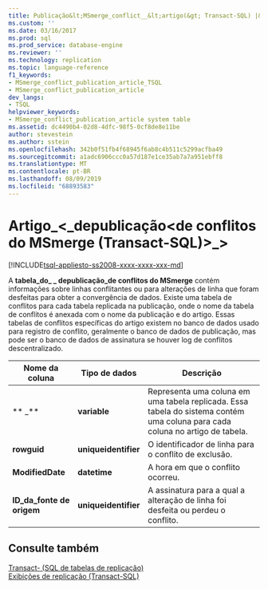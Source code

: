 ```yaml
---
title: Publicação&lt;MSmerge_conflict__&lt;artigo(&gt; Transact-SQL) |&gt; Microsoft Docs
ms.custom: ''
ms.date: 03/16/2017
ms.prod: sql
ms.prod_service: database-engine
ms.reviewer: ''
ms.technology: replication
ms.topic: language-reference
f1_keywords:
- MSmerge_conflict_publication_article_TSQL
- MSmerge_conflict_publication_article
dev_langs:
- TSQL
helpviewer_keywords:
- MSmerge_conflict_publication_article system table
ms.assetid: dc4490b4-02d8-4dfc-98f5-0cf8de8e11be
author: stevestein
ms.author: sstein
ms.openlocfilehash: 342b0f51fb4f68945f6ab8c4b511c5299acfba49
ms.sourcegitcommit: a1adc6906ccc0a57d187e1ce35ab7a7a951ebff8
ms.translationtype: MT
ms.contentlocale: pt-BR
ms.lasthandoff: 08/09/2019
ms.locfileid: "68893583"
---
```

# <a name="msmerge_conflict_ltpublicationgt_ltarticlegt-transact-sql"></a>Artigo\_&lt;\_depublicação&lt;de conflitos do MSmerge (Transact-SQL)&gt;\_&gt;
[!INCLUDE[tsql-appliesto-ss2008-xxxx-xxxx-xxx-md](../../includes/tsql-appliesto-ss2008-xxxx-xxxx-xxx-md.md)]

  A **tabela\_do\_ _ depublicação\_de conflitos do MSmerge** contém informações sobre linhas conflitantes ou para alterações de linha que foram desfeitas para obter a convergência de dados. Existe uma tabela de conflitos para cada tabela replicada na publicação, onde o nome da tabela de conflitos é anexada com o nome da publicação e do artigo. Essas tabelas de conflitos específicas do artigo existem no banco de dados usado para registro de conflito, geralmente o banco de dados de publicação, mas pode ser o banco de dados de assinatura se houver log de conflitos descentralizado.  
  
|Nome da coluna|Tipo de dados|Descrição|  
|-----------------|---------------|-----------------|  
|** _**|**variable**|Representa uma coluna em uma tabela replicada. Essa tabela do sistema contém uma coluna para cada coluna no artigo de tabela.|  
|**rowguid**|**uniqueidentifier**|O identificador de linha para o conflito de exclusão.|  
|**ModifiedDate**|**datetime**|A hora em que o conflito ocorreu.|  
|**ID\_da\_fonte de origem**|**uniqueidentifier**|A assinatura para a qual a alteração de linha foi desfeita ou perdeu o conflito.|  
  
## <a name="see-also"></a>Consulte também  
 [Transact- &#40;SQL de tabelas de replicação&#41;](../../relational-databases/system-tables/replication-tables-transact-sql.md)   
 [Exibições de replicação &#40;Transact-SQL&#41;](../../relational-databases/system-views/replication-views-transact-sql.md)  
  
  
